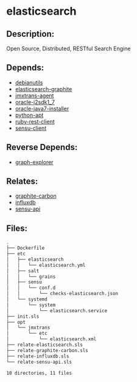 # elasticsearch

## Description:

Open Source, Distributed, RESTful Search Engine

## Depends:

  -  [debianutils](/salt/debianutils)
  -  [elasticsearch-graphite](/salt/elasticsearch-graphite)
  -  [jmxtrans-agent](/salt/jmxtrans-agent)
  -  [oracle-j2sdk1\_7](/salt/oracle-j2sdk1_7)
  -  [oracle-java7-installer](/salt/oracle-java7-installer)
  -  [python-apt](/salt/python-apt)
  -  [ruby-rest-client](/salt/ruby-rest-client)
  -  [sensu-client](/salt/sensu-client)

## Reverse Depends:

  -  [graph-explorer](/salt/graph-explorer)

## Relates:

  -  [graphite-carbon](/salt/graphite-carbon)
  -  [influxdb](/salt/influxdb)
  -  [sensu-api](/salt/sensu-api)

## Files:

```bash
.
├── Dockerfile
├── etc
│   ├── elasticsearch
│   │   └── elasticsearch.yml
│   ├── salt
│   │   └── grains
│   ├── sensu
│   │   └── conf.d
│   │       └── checks-elasticsearch.json
│   └── systemd
│       └── system
│           └── elasticsearch.service
├── init.sls
├── opt
│   └── jmxtrans
│       └── etc
│           └── elasticsearch.xml
├── relate-elasticsearch.sls
├── relate-graphite-carbon.sls
├── relate-influxdb.sls
└── relate-sensu-api.sls

10 directories, 11 files
```
